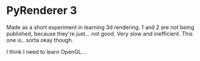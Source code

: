 # PyRenderer 3
Made as a short experiment in learning 3d rendering. 1 and 2 are not being published, because they're just... not good. Very slow and inefficient. This one is.. sorta okay though.

I think I need to learn OpenGL...